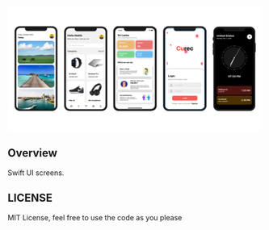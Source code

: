 ![Wallpaper](cover.png)

## Overview

Swift UI screens.

## LICENSE

MIT License, feel free to use the code as you please
